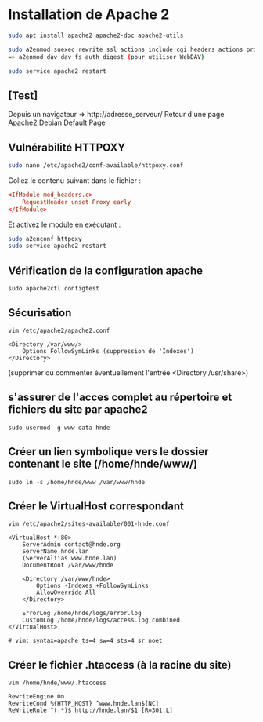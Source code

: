 # Installation de Apache 2

```bash
sudo apt install apache2 apache2-doc apache2-utils

sudo a2enmod suexec rewrite ssl actions include cgi headers actions proxy_fcgi alias
=> a2enmod dav dav_fs auth_digest (pour utiliser WebDAV)

sudo service apache2 restart
```

[Test]
------
Depuis un navigateur => http://adresse_serveur/
Retour d'une page Apache2 Debian Default Page

## Vulnérabilité HTTPOXY

```bash
sudo nano /etc/apache2/conf-available/httpoxy.conf
```

Collez le contenu suivant dans le fichier :

```conf
<IfModule mod_headers.c>
    RequestHeader unset Proxy early
</IfModule>
```

Et activez le module en exécutant :

```bash
sudo a2enconf httpoxy
sudo service apache2 restart
```

## Vérification de la configuration apache
```
sudo apache2ctl configtest
```

## Sécurisation

```
vim /etc/apache2/apache2.conf
```

```
<Directory /var/www/>
    Options FollowSymLinks (suppression de 'Indexes')
</Directory>
```
(supprimer ou commenter éventuellement l'entrée <Directory /usr/share>)

## s'assurer de l'acces complet au répertoire et fichiers du site par apache2

```
sudo usermod -g www-data hnde
```

## Créer un lien symbolique vers le dossier contenant le site (/home/hnde/www/)

```
sudo ln -s /home/hnde/www /var/www/hnde
```

## Créer le VirtualHost correspondant

```
vim /etc/apache2/sites-available/001-hnde.conf
```

```
<VirtualHost *:80>
    ServerAdmin contact@hnde.org
    ServerName hnde.lan
    (ServerAliias www.hnde.lan)
    DocumentRoot /var/www/hnde
    
    <Directory /var/www/hnde>
        Options -Indexes +FollowSymLinks
        AllowOverride All
    </Directory>
    
    ErrorLog /home/hnde/logs/error.log
    CustomLog /home/hnde/logs/access.log combined
</VirtualHost>

# vim: syntax=apache ts=4 sw=4 sts=4 sr noet
```

## Créer le fichier .htaccess (à la racine du site)

```
vim /home/hnde/www/.htaccess
```

```
RewriteEngine On
RewriteCond %{HTTP_HOST} ^www.hnde.lan$[NC]
ReWriteRule ^(.*)$ http://hnde.lan/$1 [R=301,L]
```

